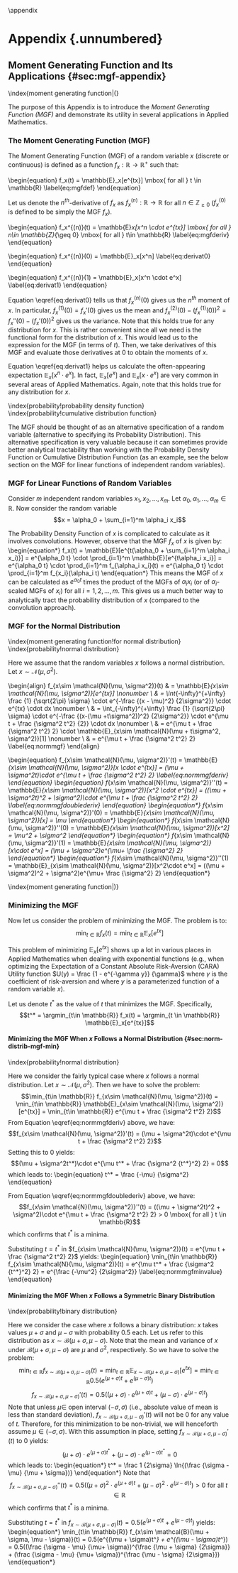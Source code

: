 \appendix

# Appendix {.unnumbered}

## Moment Generating Function and Its Applications {#sec:mgf-appendix}
\index{moment generating function|(}

The purpose of this Appendix is to introduce the *Moment Generating Function (MGF)* and demonstrate its utility in several applications in Applied Mathematics. 

### The Moment Generating Function (MGF)

The Moment Generating Function (MGF) of a random variable $x$ (discrete or continuous) is defined as a function $f_x : \mathbb{R} \rightarrow \mathbb{R}^+$ such that:

\begin{equation}
f_x(t) = \mathbb{E}_x[e^{tx}] \mbox{ for all } t \in \mathbb{R} \label{eq:mgfdef}
\end{equation}

Let us denote the $n^{th}$-derivative of $f_x$ as $f_x^{(n)} : \mathbb{R} \rightarrow \mathbb{R}$ for all $n\in \mathbb{Z}_{\geq 0}$ ($f_x^{(0)}$ is defined to be simply the MGF $f_x$).

\begin{equation}
f_x^{(n)}(t) = \mathbb{E}_x[x^n \cdot e^{tx}] \mbox{ for all } n\in \mathbb{Z}_{\geq 0} \mbox{ for all } t\in \mathbb{R} \label{eq:mgfderiv}
\end{equation}

\begin{equation}
f_x^{(n)}(0) = \mathbb{E}_x[x^n]  \label{eq:derivat0}
\end{equation}

\begin{equation}
f_x^{(n)}(1) = \mathbb{E}_x[x^n \cdot e^x]  \label{eq:derivat1}
\end{equation}

Equation \eqref{eq:derivat0} tells us that $f_x^{(n)}(0)$ gives us the $n^{th}$ moment of $x$. In particular, $f_x^{(1)}(0) = f_x'(0)$ gives us the mean and $f_x^{(2)}(0) - (f_x^{(1)}(0))^2 = f_x''(0) - (f_x'(0))^2$ gives us the variance. Note that this holds true for any distribution for $x$. This is rather convenient since all we need is the functional form for the distribution of $x$. This would lead us to the expression for the MGF (in terms of $t$). Then, we take derivatives of this MGF and evaluate those derivatives at 0 to obtain the moments of $x$.

Equation \eqref{eq:derivat1} helps us calculate the often-appearing expectation $\mathbb{E}_x[x^n \cdot e^x]$. In fact, $\mathbb{E}_x[e^x]$ and $\mathbb{E}_x[x \cdot e^x]$ are very common in several areas of Applied Mathematics. Again, note that this holds true for any distribution for $x$.

\index{probability!probability density function}
\index{probability!cumulative distribution function}

The MGF should be thought of as an alternative specification of a random variable (alternative to specifying its Probability Distribution). This alternative specification is very valuable because it can sometimes provide better analytical tractability than working with the Probability Density Function or Cumulative Distribution Function (as an example, see the below section on the MGF for linear functions of independent random variables).

### MGF for Linear Functions of Random Variables

Consider $m$ independent random variables $x_1, x_2, \ldots, x_m$. Let $\alpha_0, \alpha_1, \ldots, \alpha_m \in \mathbb{R}$. Now consider the random variable
$$x = \alpha_0 + \sum_{i=1}^m \alpha_i x_i$$

The Probability Density Function of $x$ is complicated to calculate as it involves convolutions. However, observe that the MGF $f_x$ of $x$ is given by:
\begin{equation*}
f_x(t) = \mathbb{E}[e^{t(\alpha_0 + \sum_{i=1}^m \alpha_i x_i)}] = e^{\alpha_0 t} \cdot \prod_{i=1}^m \mathbb{E}[e^{t\alpha_i x_i}] = e^{\alpha_0 t}  \cdot \prod_{i=1}^m f_{\alpha_i x_i}(t) = e^{\alpha_0 t}  \cdot \prod_{i=1}^m f_{x_i}(\alpha_i t)
\end{equation*}
This means the MGF of $x$ can be calculated as $e^{\alpha_0 t}$ times the product of the MGFs of $\alpha_i x_i$ (or of $\alpha_i$-scaled MGFs of $x_i$) for all $i = 1, 2, \ldots, m$. This gives us a much better way to analytically tract the probability distribution of $x$ (compared to the convolution approach).


### MGF for the Normal Distribution

\index{moment generating function!for normal distribution}
\index{probability!normal distribution}

Here we assume that the random variables $x$ follows a normal distribution. Let $x \sim \mathcal{N}(\mu, \sigma^2)$.

\begin{align}
f_{x\sim \mathcal{N}(\mu, \sigma^2)}(t) & = \mathbb{E}_{x\sim \mathcal{N}(\mu, \sigma^2)}[e^{tx}] \nonumber \\
& = \int_{-\infty}^{+\infty} \frac {1} {\sqrt{2\pi} \sigma} \cdot e^{-\frac {(x - \mu)^2} {2\sigma^2}} \cdot e^{tx} \cdot dx \nonumber \\
& = \int_{-\infty}^{+\infty} \frac {1} {\sqrt{2\pi} \sigma} \cdot e^{-\frac {(x-(\mu +t\sigma^2))^2} {2\sigma^2}} \cdot e^{\mu t + \frac {\sigma^2 t^2} {2}} \cdot dx \nonumber \\
& = e^{\mu t + \frac {\sigma^2 t^2} 2} \cdot \mathbb{E}_{x\sim \mathcal{N}(\mu + t\sigma^2, \sigma^2)}[1] \nonumber \\
& = e^{\mu t + \frac {\sigma^2 t^2} 2} \label{eq:normmgf}
\end{align}

\begin{equation}
f_{x\sim \mathcal{N}(\mu, \sigma^2)}'(t) = \mathbb{E}_{x\sim \mathcal{N}(\mu, \sigma^2)}[x \cdot e^{tx}] = (\mu + \sigma^2t)\cdot e^{\mu t + \frac {\sigma^2 t^2} 2} \label{eq:normmgfderiv}
\end{equation}
\begin{equation}
f_{x\sim \mathcal{N}(\mu, \sigma^2)}''(t) = \mathbb{E}_{x\sim \mathcal{N}(\mu, \sigma^2)}[x^2 \cdot e^{tx}] = ((\mu + \sigma^2t)^2 + \sigma^2)\cdot e^{\mu t + \frac {\sigma^2 t^2} 2} \label{eq:normmgfdoublederiv}
\end{equation}
\begin{equation*}
f_{x\sim \mathcal{N}(\mu, \sigma^2)}'(0) = \mathbb{E}_{x\sim \mathcal{N}(\mu, \sigma^2)}[x] = \mu
\end{equation*}
\begin{equation*}
f_{x\sim \mathcal{N}(\mu, \sigma^2)}''(0) = \mathbb{E}_{x\sim \mathcal{N}(\mu, \sigma^2)}[x^2] = \mu^2 + \sigma^2
\end{equation*}
\begin{equation*}
f_{x\sim \mathcal{N}(\mu, \sigma^2)}'(1) = \mathbb{E}_{x\sim \mathcal{N}(\mu, \sigma^2)}[x\cdot e^x] = (\mu + \sigma^2)e^{\mu+ \frac {\sigma^2} 2}
\end{equation*}
\begin{equation*}
f_{x\sim \mathcal{N}(\mu, \sigma^2)}''(1) = \mathbb{E}_{x\sim \mathcal{N}(\mu, \sigma^2)}[x^2\cdot e^x] = ((\mu + \sigma^2)^2 + \sigma^2)e^{\mu+ \frac {\sigma^2} 2}
\end{equation*}

\index{moment generating function|)}
 
### Minimizing the MGF

Now let us consider the problem of minimizing the MGF. The problem is to:
$$\min_{t\in \mathbb{R}} f_x(t) = \min_{t\in \mathbb{R}} \mathbb{E}_x[e^{tx}]$$

This problem of minimizing $\mathbb{E}_x[e^{tx}]$ shows up a lot in various places in Applied Mathematics when dealing with exponential functions (e.g., when optimizing the Expectation of a Constant Absolute Risk-Aversion (CARA) Utility function $U(y) = \frac {1 - e^{-\gamma y}} {\gamma}$ where $\gamma$ is the coefficient of risk-aversion and where $y$ is a parameterized function of a random variable $x$).

Let us denote $t^*$ as the value of $t$ that minimizes the MGF. Specifically,
$$t^* = \argmin_{t\in \mathbb{R}} f_x(t) = \argmin_{t \in \mathbb{R}} \mathbb{E}_x[e^{tx}]$$


#### Minimizing the MGF When $x$ Follows a Normal Distribution {#sec:norm-distrib-mgf-min}
\index{probability!normal distribution}

Here we consider the fairly typical case where $x$ follows a normal distribution. Let $x\sim \mathcal{N}(\mu, \sigma^2)$. Then we have to solve the problem:
$$\min_{t\in \mathbb{R}} f_{x\sim \mathcal{N}(\mu, \sigma^2)}(t) = \min_{t\in \mathbb{R}} \mathbb{E}_{x\sim \mathcal{N}(\mu, \sigma^2)}[e^{tx}] = \min_{t\in \mathbb{R}} e^{\mu t + \frac {\sigma^2 t^2} 2}$$
From Equation \eqref{eq:normmgfderiv} above, we have:
$$f_{x\sim \mathcal{N}(\mu, \sigma^2)}'(t) = (\mu + \sigma^2t)\cdot e^{\mu t + \frac {\sigma^2 t^2} 2}$$
Setting this to 0 yields:
$$(\mu + \sigma^2t^*)\cdot e^{\mu t^* + \frac {\sigma^2 {t^*}^2} 2} = 0$$
which leads to:
\begin{equation}
t^* = \frac {-\mu} {\sigma^2}
\end{equation}

From Equation \eqref{eq:normmgfdoublederiv} above, we have:
$$f_{x\sim \mathcal{N}(\mu, \sigma^2)}''(t) = ((\mu + \sigma^2t)^2 + \sigma^2)\cdot e^{\mu t + \frac {\sigma^2 t^2} 2} > 0 \mbox{ for all } t \in \mathbb{R}$$
which confirms that $t^*$ is a minima.

Substituting $t=t^*$ in $f_{x\sim \mathcal{N}(\mu, \sigma^2)}(t) = e^{\mu t + \frac {\sigma^2 t^2} 2}$ yields:
\begin{equation}
\min_{t\in \mathbb{R}} f_{x\sim \mathcal{N}(\mu, \sigma^2)}(t) = e^{\mu t^* + \frac {\sigma^2 {t^*}^2} 2} = e^{\frac {-\mu^2} {2\sigma^2}}
\label{eq:normmgfminvalue}
\end{equation}

#### Minimizing the MGF When $x$ Follows a Symmetric Binary Distribution
\index{probability!binary distribution}

Here we consider the case where $x$ follows a binary distribution: $x$ takes values $\mu + \sigma$ and $\mu - \sigma$ with probability 0.5 each. Let us refer to this distribution as $x \sim \mathcal{B}(\mu + \sigma, \mu - \sigma)$. Note that the mean and variance of $x$ under $\mathcal{B}(\mu + \sigma, \mu - \sigma)$ are $\mu$ and $\sigma^2$, respectively. So we have to solve the problem:
$$\min_{t\in \mathbb{R}} f_{x\sim \mathcal{B}(\mu + \sigma, \mu - \sigma)}(t) = \min_{t\in \mathbb{R}} \mathbb{E}_{x\sim \mathcal{B}(\mu + \sigma, \mu - \sigma)}[e^{tx}] = \min_{t\in \mathbb{R}} 0.5(e^{(\mu + \sigma)t} + e^{(\mu - \sigma)t})$$
$$f_{x\sim \mathcal{B}(\mu + \sigma, \mu - \sigma)}'(t) = 0.5((\mu + \sigma) \cdot e^{(\mu + \sigma)t} + (\mu - \sigma) \cdot e^{(\mu - \sigma)t})$$
Note that unless $\mu \in$ open interval $(-\sigma, \sigma)$ (i.e., absolute value of mean is less than standard deviation), $f_{x\sim \mathcal{B}(\mu + \sigma, \mu - \sigma)}'(t)$ will not be 0 for any value of $t$. Therefore, for this minimization to be non-trivial, we will henceforth assume $\mu \in (-\sigma, \sigma)$.
With this assumption in place, setting $f_{x\sim \mathcal{B}(\mu + \sigma, \mu - \sigma)}'(t)$ to 0 yields:
$$(\mu + \sigma) \cdot e^{(\mu + \sigma)t^*} + (\mu - \sigma) \cdot e^{(\mu - \sigma)t^*} = 0$$
which leads to:
\begin{equation*}
t^* = \frac 1 {2\sigma} \ln{(\frac {\sigma - \mu} {\mu + \sigma})}
\end{equation*}
Note that
$$f_{x\sim \mathcal{B}(\mu + \sigma, \mu - \sigma)}''(t) =  0.5((\mu + \sigma)^2 \cdot e^{(\mu + \sigma)t} + (\mu - \sigma)^2 \cdot e^{(\mu - \sigma)t}) > 0 \mbox{ for all } t \in \mathbb{R}$$
which confirms that $t^*$ is a minima.

Substituting $t=t^*$ in $f_{x\sim \mathcal{B}(\mu + \sigma, \mu - \sigma)}(t) = 0.5(e^{(\mu + \sigma)t} + e^{(\mu - \sigma)t})$ yields:
\begin{equation*}
\min_{t\in \mathbb{R}} f_{x\sim \mathcal{B}(\mu + \sigma, \mu - \sigma)}(t) = 0.5(e^{(\mu + \sigma)t^*} + e^{(\mu - \sigma)t^*}) = 0.5((\frac {\sigma - \mu} {\mu+ \sigma})^{\frac {\mu + \sigma} {2\sigma}} + (\frac {\sigma - \mu} {\mu+ \sigma})^{\frac {\mu - \sigma} {2\sigma}})
\end{equation*}

